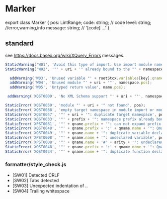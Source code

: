 # Marker

 export class Marker {
    pos: LintRange;
    code: string; // code
    level: string; //error,warning,info 
    message: string; // '[code] ...'
  }
  
## standard
see https://docs.basex.org/wiki/XQuery_Errors
messages..
```javascript
StaticWarning('W01', 'Avoid this type of import. Use import module namespace instead', pos);
StaticWarning('W02', '"' + uri + '" already bound to the "' + namespace.prefixes.join(', ') + '" prefix', pos);

  addWarning('W03', 'Unused variable "' + rootStcx.variables[key].qname.name + '"', rootStcx.variables[key].pos);
  addWarning('W04', 'Unused module "' + uri + '"', namespace.pos);
  addWarning('W05', 'Untyped return value', name.pos);

 addWarning('XQST0009', 'No XML Schema support "' + uri + '"', namespace.pos);

StaticError('XQST0059', 'module "' + uri + '" not found', pos);
StaticError('XQST0088', 'empty target namespace in module import or module declaration', pos);
StaticError('XQST0047', '"' + uri + '": duplicate target namespace', pos);
StaticError('XQST0033', '"' + prefix + '": namespace prefix already bound to "' + namespace.uri + '"', pos);
StaticError('XPST0081', '"' + qname.prefix + '": can not expand prefix of lexical QName to namespace URI', pos);
StaticError('XQST0048', '"' + qname.prefix + ':' + qname.name + '": Qname not library namespace', pos);
StaticError('XQST0049', '"' + qname.name + '": duplicate variable declaration', pos);
StaticError('XPST0008', '"' + qname.name + '": undeclared variable', pos);
StaticError('XPST0008', '"' + qname.name + '#' + arity + '": undeclared function', pos);
StaticError('XQST0048', '"' + qname.prefix + ':' + qname.name + '": Qname not library namespace', pos);
StaticError('XQST0034', '"' + qname.name + '": duplicate function declaration', pos);
```

### formatter/style_check.js

* [SW01] Detected CRLF
* [SW02] Tabs detected
* [SW03] Unexpected indentation of ..
* [SW04] Trailing whitespace
